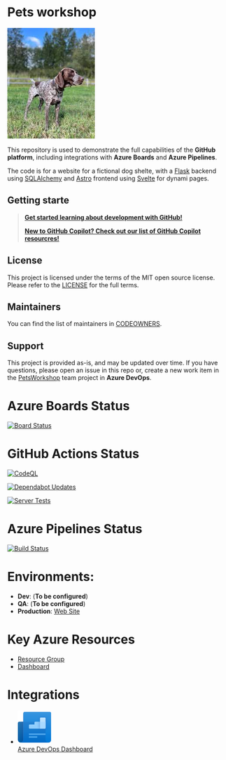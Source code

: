 # Pets workshop

![The Pets Workshop Mascot](/images/The%20Pets%20Workshop%20Mascot.png)

This repository is used to demonstrate the full capabilities of the **GitHub platform**, including integrations with **Azure Boards** and **Azure Pipelines**. 

The code is for a website for a fictional dog shelte, with a [Flask](https://flask.palletsprojects.com/en/stable/) backend using [SQLAlchemy](https://www.sqlalchemy.org/) and [Astro](https://astro.build/) frontend using [Svelte](https://svelte.dev/) for dynami pages.

## Getting starte

> **[Get started learning about development with GitHub!](./content/README.md)**
> 
> **[New to GitHub Copilot? Check out our list of GitHub Copilot resourcres!](./content/GitHub-Copilot-Resources.md)**

## License 

This project is licensed under the terms of the MIT open source license. Please refer to the [LICENSE](./LICENSE) for the full terms.

## Maintainers 

You can find the list of maintainers in [CODEOWNERS](./.github/CODEOWNERS).

## Support

This project is provided as-is, and may be updated over time. If you have questions, please open an issue in this repo or, create a new work item in the [PetsWorkshop](https://dev.azure.com/PUnlimited/PetsWorkshop/_dashboards/dashboard/346a7268-ee7c-42e0-9beb-8000c9259df4) team project in **Azure DevOps**.

# Azure Boards Status 

[![Board Status](https://dev.azure.com/PUnlimited/915ef36c-5c6d-47d3-a3af-c7570cefb4b9/f71d58d2-562e-4943-ac2f-10cf5c90caf7/_apis/work/boardbadge/d55d864f-57ca-474c-88a0-bc9eacf0cccb)](https://dev.azure.com/PUnlimited/915ef36c-5c6d-47d3-a3af-c7570cefb4b9/_boards/board/t/f71d58d2-562e-4943-ac2f-10cf5c90caf7/Stories/)

# GitHub Actions Status 
[![CodeQL](https://github.com/devrellabs/pets-workshop/actions/workflows/github-code-scanning/codeql/badge.svg)](https://github.com/devrellabs/pets-workshop/actions/workflows/github-code-scanning/codeql)

[![Dependabot Updates](https://github.com/devrellabs/pets-workshop/actions/workflows/dependabot/dependabot-updates/badge.svg)](https://github.com/devrellabs/pets-workshop/actions/workflows/dependabot/dependabot-updates)

[![Server Tests](https://github.com/devrellabs/pets-workshop/actions/workflows/server-test.yml/badge.svg)](https://github.com/devrellabs/pets-workshop/actions/workflows/server-test.yml)

# Azure Pipelines Status 
[![Build Status](https://dev.azure.com/PUnlimited/PetsWorkshop/_apis/build/status%2FServer%20Tests?branchName=main)](https://dev.azure.com/PUnlimited/PetsWorkshop/_build/latest?definitionId=10&branchName=main)

# Environments:
 - **Dev**: (**To be configured**)
 - **QA**: (**To be configured**)
 - **Production**: [Web Site](https://client.braveforest-9b03311d.westus.azurecontainerapps.io/)

# Key Azure Resources
- [Resource Group](https://portal.azure.com/#@daveburnisonyahoo.onmicrosoft.com/resource/subscriptions/9078e9ae-b0c7-4eb8-8054-e9bf5e1875ad/resourceGroups/rg-Production/overview)
- [Dashboard](https://portal.azure.com/#@daveburnisonyahoo.onmicrosoft.com/dashboard/arm/subscriptions/9078e9ae-b0c7-4eb8-8054-e9bf5e1875ad/resourcegroups/rg-production/providers/microsoft.portal/dashboards/dash-wgry4yau64yb6)

# Integrations 

- [![Azure DevOps Dashboard](/images/azure_devops_dashboard_icon.png)<br/>Azure DevOps Dashboard](https://dev.azure.com/PUnlimited/PetsWorkshop/_dashboards/dashboard/346a7268-ee7c-42e0-9beb-8000c9259df4)


